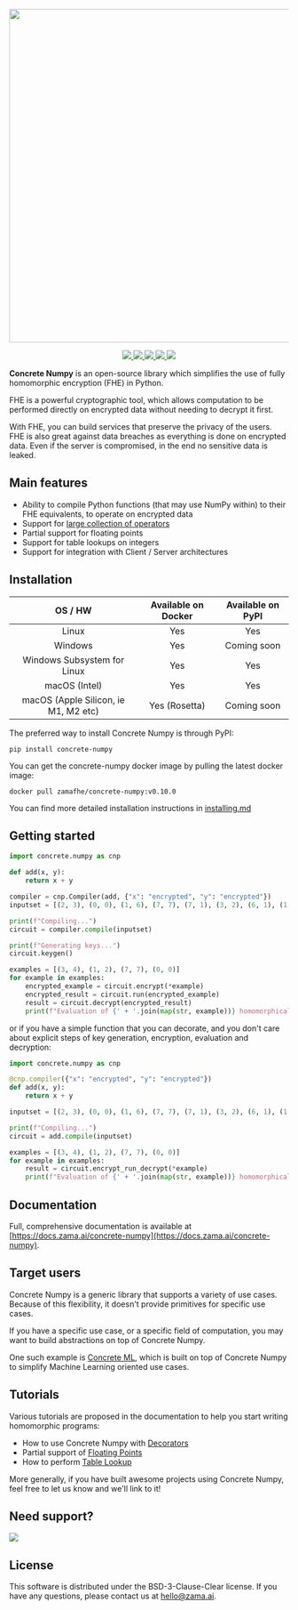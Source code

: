 <p align="center">
<!-- product name logo -->
  <img width=600 src="https://user-images.githubusercontent.com/5758427/193612313-6b1124c7-8e3e-4e23-8b8c-57fd43b17d4f.png">
</p>

<p align="center">
<!-- Version badge using shields.io -->
  <a href="https://github.com/zama-ai/concrete-numpy/releases">
    <img src="https://img.shields.io/github/v/release/zama-ai/concrete-numpy?style=flat-square">
  </a>
<!-- Link to docs badge using shields.io -->
  <a href="https://docs.zama.ai/concrete-numpy/">
    <img src="https://img.shields.io/badge/read-documentation-yellow?style=flat-square">
  </a>
<!-- Community forum badge using shields.io -->
  <a href="https://community.zama.ai/c/concrete-numpy">
    <img src="https://img.shields.io/badge/community%20forum-online-brightgreen?style=flat-square">
  </a>
<!-- Open source badge using shields.io -->
  <a href="https://docs.zama.ai/concrete-numpy/developer/contributing">
    <img src="https://img.shields.io/badge/we're%20open%20source-contributing.md-blue?style=flat-square">
  </a>
<!-- Follow on twitter badge using shields.io -->
  <a href="https://twitter.com/zama_fhe">
    <img src="https://img.shields.io/badge/follow-zama_fhe-blue?logo=twitter&style=flat-square">
  </a>
</p>


**Concrete Numpy** is an open-source library which simplifies the use of fully homomorphic encryption (FHE) in Python.

FHE is a powerful cryptographic tool, which allows computation to be performed directly on encrypted data without needing to decrypt it first.

With FHE, you can build services that preserve the privacy of the users. FHE is also great against data breaches as everything is done on encrypted data. Even if the server is compromised, in the end no sensitive data is leaked.

## Main features

- Ability to compile Python functions (that may use NumPy within) to their FHE equivalents, to operate on encrypted data
- Support for [large collection of operators](https://docs.zama.ai/concrete-numpy/getting-started/compatibility)
- Partial support for floating points
- Support for table lookups on integers
- Support for integration with Client / Server architectures

## Installation

|               OS / HW                | Available on Docker | Available on PyPI |
| :----------------------------------: | :-----------------: | :--------------: |
|                Linux                 |         Yes         |       Yes        |
|               Windows                |         Yes         |   Coming soon    |
|     Windows Subsystem for Linux      |         Yes         |       Yes        |
|            macOS (Intel)             |         Yes         |       Yes        |
| macOS (Apple Silicon, ie M1, M2 etc) |    Yes (Rosetta)    |   Coming soon    |


The preferred way to install Concrete Numpy is through PyPI:

```shell
pip install concrete-numpy
```

You can get the concrete-numpy docker image by  pulling the latest docker image:

```shell
docker pull zamafhe/concrete-numpy:v0.10.0
```

You can find more detailed installation instructions in [installing.md](docs/getting-started/installing.md)

## Getting started

```python
import concrete.numpy as cnp

def add(x, y):
    return x + y

compiler = cnp.Compiler(add, {"x": "encrypted", "y": "encrypted"})
inputset = [(2, 3), (0, 0), (1, 6), (7, 7), (7, 1), (3, 2), (6, 1), (1, 7), (4, 5), (5, 4)]

print(f"Compiling...")
circuit = compiler.compile(inputset)

print(f"Generating keys...")
circuit.keygen()

examples = [(3, 4), (1, 2), (7, 7), (0, 0)]
for example in examples:
    encrypted_example = circuit.encrypt(*example)
    encrypted_result = circuit.run(encrypted_example)
    result = circuit.decrypt(encrypted_result)
    print(f"Evaluation of {' + '.join(map(str, example))} homomorphically = {result}")
```

or if you have a simple function that you can decorate, and you don't care about explicit steps of key generation, encryption, evaluation and decryption:

```python
import concrete.numpy as cnp

@cnp.compiler({"x": "encrypted", "y": "encrypted"})
def add(x, y):
    return x + y

inputset = [(2, 3), (0, 0), (1, 6), (7, 7), (7, 1), (3, 2), (6, 1), (1, 7), (4, 5), (5, 4)]

print(f"Compiling...")
circuit = add.compile(inputset)

examples = [(3, 4), (1, 2), (7, 7), (0, 0)]
for example in examples:
    result = circuit.encrypt_run_decrypt(*example)
    print(f"Evaluation of {' + '.join(map(str, example))} homomorphically = {result}")
```

## Documentation

Full, comprehensive documentation is available at [https://docs.zama.ai/concrete-numpy](https://docs.zama.ai/concrete-numpy).

## Target users

Concrete Numpy is a generic library that supports a variety of use cases. Because of this flexibility,
it doesn't provide primitives for specific use cases.

If you have a specific use case, or a specific field of computation, you may want to build abstractions on top of Concrete Numpy.

One such example is [Concrete ML](https://github.com/zama-ai/concrete-ml), which is built on top of Concrete Numpy to simplify Machine Learning oriented use cases.

## Tutorials

Various tutorials are proposed in the documentation to help you start writing homomorphic programs:

- How to use Concrete Numpy with [Decorators](https://docs.zama.ai/concrete-numpy/tutorials/decorator)
- Partial support of [Floating Points](https://docs.zama.ai/concrete-numpy/tutorials/floating_points)
- How to perform [Table Lookup](https://docs.zama.ai/concrete-numpy/tutorials/table_lookups)

More generally, if you have built awesome projects using Concrete Numpy, feel free to let us know and we'll link to it!

## Need support?

<a target="_blank" href="https://community.zama.ai">
  <img src="https://user-images.githubusercontent.com/5758427/191792238-b132e413-05f9-4fee-bee3-1371f3d81c28.png">
</a>

## License

This software is distributed under the BSD-3-Clause-Clear license. If you have any questions, please contact us at hello@zama.ai.
